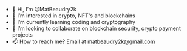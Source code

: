 - 👋 Hi, I’m @MatBeaudry2k
- 👀 I’m interested in crypto, NFT's and blockchains
- 🌱 I’m currently learning coding and cryptography
- 💞️ I’m looking to collaborate on blockchain security, crypto payment projects
- 📫 How to reach me? Email at matbeaudry2k@gmail.com

<!---
MatBeaudry2k/MatBeaudry2k is a ✨ special ✨ repository because its `README.md` (this file) appears on your GitHub profile.
You can click the Preview link to take a look at your changes.
--->
